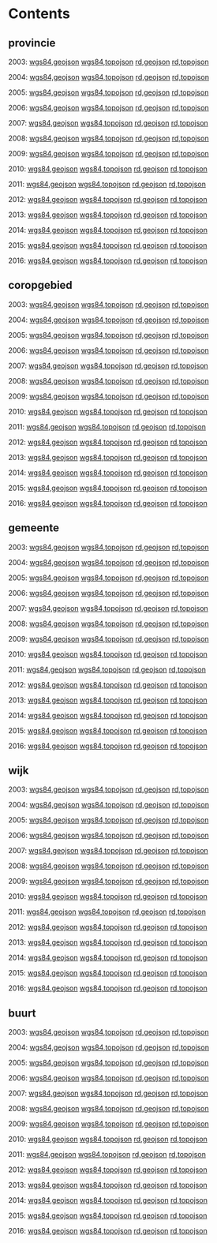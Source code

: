 # Contents

## provincie 

2003:
[wgs84,geojson](wgs84/provincie_2003.geojson)
[wgs84,topojson](wgs84/provincie_2003.topojson)
[rd,geojson](rd/provincie_2003.geojson)
[rd,topojson](rd/provincie_2003.topojson)

2004:
[wgs84,geojson](wgs84/provincie_2004.geojson)
[wgs84,topojson](wgs84/provincie_2004.topojson)
[rd,geojson](rd/provincie_2004.geojson)
[rd,topojson](rd/provincie_2004.topojson)

2005:
[wgs84,geojson](wgs84/provincie_2005.geojson)
[wgs84,topojson](wgs84/provincie_2005.topojson)
[rd,geojson](rd/provincie_2005.geojson)
[rd,topojson](rd/provincie_2005.topojson)

2006:
[wgs84,geojson](wgs84/provincie_2006.geojson)
[wgs84,topojson](wgs84/provincie_2006.topojson)
[rd,geojson](rd/provincie_2006.geojson)
[rd,topojson](rd/provincie_2006.topojson)

2007:
[wgs84,geojson](wgs84/provincie_2007.geojson)
[wgs84,topojson](wgs84/provincie_2007.topojson)
[rd,geojson](rd/provincie_2007.geojson)
[rd,topojson](rd/provincie_2007.topojson)

2008:
[wgs84,geojson](wgs84/provincie_2008.geojson)
[wgs84,topojson](wgs84/provincie_2008.topojson)
[rd,geojson](rd/provincie_2008.geojson)
[rd,topojson](rd/provincie_2008.topojson)

2009:
[wgs84,geojson](wgs84/provincie_2009.geojson)
[wgs84,topojson](wgs84/provincie_2009.topojson)
[rd,geojson](rd/provincie_2009.geojson)
[rd,topojson](rd/provincie_2009.topojson)

2010:
[wgs84,geojson](wgs84/provincie_2010.geojson)
[wgs84,topojson](wgs84/provincie_2010.topojson)
[rd,geojson](rd/provincie_2010.geojson)
[rd,topojson](rd/provincie_2010.topojson)

2011:
[wgs84,geojson](wgs84/provincie_2011.geojson)
[wgs84,topojson](wgs84/provincie_2011.topojson)
[rd,geojson](rd/provincie_2011.geojson)
[rd,topojson](rd/provincie_2011.topojson)

2012:
[wgs84,geojson](wgs84/provincie_2012.geojson)
[wgs84,topojson](wgs84/provincie_2012.topojson)
[rd,geojson](rd/provincie_2012.geojson)
[rd,topojson](rd/provincie_2012.topojson)

2013:
[wgs84,geojson](wgs84/provincie_2013.geojson)
[wgs84,topojson](wgs84/provincie_2013.topojson)
[rd,geojson](rd/provincie_2013.geojson)
[rd,topojson](rd/provincie_2013.topojson)

2014:
[wgs84,geojson](wgs84/provincie_2014.geojson)
[wgs84,topojson](wgs84/provincie_2014.topojson)
[rd,geojson](rd/provincie_2014.geojson)
[rd,topojson](rd/provincie_2014.topojson)

2015:
[wgs84,geojson](wgs84/provincie_2015.geojson)
[wgs84,topojson](wgs84/provincie_2015.topojson)
[rd,geojson](rd/provincie_2015.geojson)
[rd,topojson](rd/provincie_2015.topojson)

2016:
[wgs84,geojson](wgs84/provincie_2016.geojson)
[wgs84,topojson](wgs84/provincie_2016.topojson)
[rd,geojson](rd/provincie_2016.geojson)
[rd,topojson](rd/provincie_2016.topojson)

## coropgebied 

2003:
[wgs84,geojson](wgs84/coropgebied_2003.geojson)
[wgs84,topojson](wgs84/coropgebied_2003.topojson)
[rd,geojson](rd/coropgebied_2003.geojson)
[rd,topojson](rd/coropgebied_2003.topojson)

2004:
[wgs84,geojson](wgs84/coropgebied_2004.geojson)
[wgs84,topojson](wgs84/coropgebied_2004.topojson)
[rd,geojson](rd/coropgebied_2004.geojson)
[rd,topojson](rd/coropgebied_2004.topojson)

2005:
[wgs84,geojson](wgs84/coropgebied_2005.geojson)
[wgs84,topojson](wgs84/coropgebied_2005.topojson)
[rd,geojson](rd/coropgebied_2005.geojson)
[rd,topojson](rd/coropgebied_2005.topojson)

2006:
[wgs84,geojson](wgs84/coropgebied_2006.geojson)
[wgs84,topojson](wgs84/coropgebied_2006.topojson)
[rd,geojson](rd/coropgebied_2006.geojson)
[rd,topojson](rd/coropgebied_2006.topojson)

2007:
[wgs84,geojson](wgs84/coropgebied_2007.geojson)
[wgs84,topojson](wgs84/coropgebied_2007.topojson)
[rd,geojson](rd/coropgebied_2007.geojson)
[rd,topojson](rd/coropgebied_2007.topojson)

2008:
[wgs84,geojson](wgs84/coropgebied_2008.geojson)
[wgs84,topojson](wgs84/coropgebied_2008.topojson)
[rd,geojson](rd/coropgebied_2008.geojson)
[rd,topojson](rd/coropgebied_2008.topojson)

2009:
[wgs84,geojson](wgs84/coropgebied_2009.geojson)
[wgs84,topojson](wgs84/coropgebied_2009.topojson)
[rd,geojson](rd/coropgebied_2009.geojson)
[rd,topojson](rd/coropgebied_2009.topojson)

2010:
[wgs84,geojson](wgs84/coropgebied_2010.geojson)
[wgs84,topojson](wgs84/coropgebied_2010.topojson)
[rd,geojson](rd/coropgebied_2010.geojson)
[rd,topojson](rd/coropgebied_2010.topojson)

2011:
[wgs84,geojson](wgs84/coropgebied_2011.geojson)
[wgs84,topojson](wgs84/coropgebied_2011.topojson)
[rd,geojson](rd/coropgebied_2011.geojson)
[rd,topojson](rd/coropgebied_2011.topojson)

2012:
[wgs84,geojson](wgs84/coropgebied_2012.geojson)
[wgs84,topojson](wgs84/coropgebied_2012.topojson)
[rd,geojson](rd/coropgebied_2012.geojson)
[rd,topojson](rd/coropgebied_2012.topojson)

2013:
[wgs84,geojson](wgs84/coropgebied_2013.geojson)
[wgs84,topojson](wgs84/coropgebied_2013.topojson)
[rd,geojson](rd/coropgebied_2013.geojson)
[rd,topojson](rd/coropgebied_2013.topojson)

2014:
[wgs84,geojson](wgs84/coropgebied_2014.geojson)
[wgs84,topojson](wgs84/coropgebied_2014.topojson)
[rd,geojson](rd/coropgebied_2014.geojson)
[rd,topojson](rd/coropgebied_2014.topojson)

2015:
[wgs84,geojson](wgs84/coropgebied_2015.geojson)
[wgs84,topojson](wgs84/coropgebied_2015.topojson)
[rd,geojson](rd/coropgebied_2015.geojson)
[rd,topojson](rd/coropgebied_2015.topojson)

2016:
[wgs84,geojson](wgs84/coropgebied_2016.geojson)
[wgs84,topojson](wgs84/coropgebied_2016.topojson)
[rd,geojson](rd/coropgebied_2016.geojson)
[rd,topojson](rd/coropgebied_2016.topojson)

## gemeente 

2003:
[wgs84,geojson](wgs84/gemeente_2003.geojson)
[wgs84,topojson](wgs84/gemeente_2003.topojson)
[rd,geojson](rd/gemeente_2003.geojson)
[rd,topojson](rd/gemeente_2003.topojson)

2004:
[wgs84,geojson](wgs84/gemeente_2004.geojson)
[wgs84,topojson](wgs84/gemeente_2004.topojson)
[rd,geojson](rd/gemeente_2004.geojson)
[rd,topojson](rd/gemeente_2004.topojson)

2005:
[wgs84,geojson](wgs84/gemeente_2005.geojson)
[wgs84,topojson](wgs84/gemeente_2005.topojson)
[rd,geojson](rd/gemeente_2005.geojson)
[rd,topojson](rd/gemeente_2005.topojson)

2006:
[wgs84,geojson](wgs84/gemeente_2006.geojson)
[wgs84,topojson](wgs84/gemeente_2006.topojson)
[rd,geojson](rd/gemeente_2006.geojson)
[rd,topojson](rd/gemeente_2006.topojson)

2007:
[wgs84,geojson](wgs84/gemeente_2007.geojson)
[wgs84,topojson](wgs84/gemeente_2007.topojson)
[rd,geojson](rd/gemeente_2007.geojson)
[rd,topojson](rd/gemeente_2007.topojson)

2008:
[wgs84,geojson](wgs84/gemeente_2008.geojson)
[wgs84,topojson](wgs84/gemeente_2008.topojson)
[rd,geojson](rd/gemeente_2008.geojson)
[rd,topojson](rd/gemeente_2008.topojson)

2009:
[wgs84,geojson](wgs84/gemeente_2009.geojson)
[wgs84,topojson](wgs84/gemeente_2009.topojson)
[rd,geojson](rd/gemeente_2009.geojson)
[rd,topojson](rd/gemeente_2009.topojson)

2010:
[wgs84,geojson](wgs84/gemeente_2010.geojson)
[wgs84,topojson](wgs84/gemeente_2010.topojson)
[rd,geojson](rd/gemeente_2010.geojson)
[rd,topojson](rd/gemeente_2010.topojson)

2011:
[wgs84,geojson](wgs84/gemeente_2011.geojson)
[wgs84,topojson](wgs84/gemeente_2011.topojson)
[rd,geojson](rd/gemeente_2011.geojson)
[rd,topojson](rd/gemeente_2011.topojson)

2012:
[wgs84,geojson](wgs84/gemeente_2012.geojson)
[wgs84,topojson](wgs84/gemeente_2012.topojson)
[rd,geojson](rd/gemeente_2012.geojson)
[rd,topojson](rd/gemeente_2012.topojson)

2013:
[wgs84,geojson](wgs84/gemeente_2013.geojson)
[wgs84,topojson](wgs84/gemeente_2013.topojson)
[rd,geojson](rd/gemeente_2013.geojson)
[rd,topojson](rd/gemeente_2013.topojson)

2014:
[wgs84,geojson](wgs84/gemeente_2014.geojson)
[wgs84,topojson](wgs84/gemeente_2014.topojson)
[rd,geojson](rd/gemeente_2014.geojson)
[rd,topojson](rd/gemeente_2014.topojson)

2015:
[wgs84,geojson](wgs84/gemeente_2015.geojson)
[wgs84,topojson](wgs84/gemeente_2015.topojson)
[rd,geojson](rd/gemeente_2015.geojson)
[rd,topojson](rd/gemeente_2015.topojson)

2016:
[wgs84,geojson](wgs84/gemeente_2016.geojson)
[wgs84,topojson](wgs84/gemeente_2016.topojson)
[rd,geojson](rd/gemeente_2016.geojson)
[rd,topojson](rd/gemeente_2016.topojson)

## wijk 

2003:
[wgs84,geojson](wgs84/wijk_2003.geojson)
[wgs84,topojson](wgs84/wijk_2003.topojson)
[rd,geojson](rd/wijk_2003.geojson)
[rd,topojson](rd/wijk_2003.topojson)

2004:
[wgs84,geojson](wgs84/wijk_2004.geojson)
[wgs84,topojson](wgs84/wijk_2004.topojson)
[rd,geojson](rd/wijk_2004.geojson)
[rd,topojson](rd/wijk_2004.topojson)

2005:
[wgs84,geojson](wgs84/wijk_2005.geojson)
[wgs84,topojson](wgs84/wijk_2005.topojson)
[rd,geojson](rd/wijk_2005.geojson)
[rd,topojson](rd/wijk_2005.topojson)

2006:
[wgs84,geojson](wgs84/wijk_2006.geojson)
[wgs84,topojson](wgs84/wijk_2006.topojson)
[rd,geojson](rd/wijk_2006.geojson)
[rd,topojson](rd/wijk_2006.topojson)

2007:
[wgs84,geojson](wgs84/wijk_2007.geojson)
[wgs84,topojson](wgs84/wijk_2007.topojson)
[rd,geojson](rd/wijk_2007.geojson)
[rd,topojson](rd/wijk_2007.topojson)

2008:
[wgs84,geojson](wgs84/wijk_2008.geojson)
[wgs84,topojson](wgs84/wijk_2008.topojson)
[rd,geojson](rd/wijk_2008.geojson)
[rd,topojson](rd/wijk_2008.topojson)

2009:
[wgs84,geojson](wgs84/wijk_2009.geojson)
[wgs84,topojson](wgs84/wijk_2009.topojson)
[rd,geojson](rd/wijk_2009.geojson)
[rd,topojson](rd/wijk_2009.topojson)

2010:
[wgs84,geojson](wgs84/wijk_2010.geojson)
[wgs84,topojson](wgs84/wijk_2010.topojson)
[rd,geojson](rd/wijk_2010.geojson)
[rd,topojson](rd/wijk_2010.topojson)

2011:
[wgs84,geojson](wgs84/wijk_2011.geojson)
[wgs84,topojson](wgs84/wijk_2011.topojson)
[rd,geojson](rd/wijk_2011.geojson)
[rd,topojson](rd/wijk_2011.topojson)

2012:
[wgs84,geojson](wgs84/wijk_2012.geojson)
[wgs84,topojson](wgs84/wijk_2012.topojson)
[rd,geojson](rd/wijk_2012.geojson)
[rd,topojson](rd/wijk_2012.topojson)

2013:
[wgs84,geojson](wgs84/wijk_2013.geojson)
[wgs84,topojson](wgs84/wijk_2013.topojson)
[rd,geojson](rd/wijk_2013.geojson)
[rd,topojson](rd/wijk_2013.topojson)

2014:
[wgs84,geojson](wgs84/wijk_2014.geojson)
[wgs84,topojson](wgs84/wijk_2014.topojson)
[rd,geojson](rd/wijk_2014.geojson)
[rd,topojson](rd/wijk_2014.topojson)

2015:
[wgs84,geojson](wgs84/wijk_2015.geojson)
[wgs84,topojson](wgs84/wijk_2015.topojson)
[rd,geojson](rd/wijk_2015.geojson)
[rd,topojson](rd/wijk_2015.topojson)

2016:
[wgs84,geojson](wgs84/wijk_2016.geojson)
[wgs84,topojson](wgs84/wijk_2016.topojson)
[rd,geojson](rd/wijk_2016.geojson)
[rd,topojson](rd/wijk_2016.topojson)

## buurt 

2003:
[wgs84,geojson](wgs84/buurt_2003.geojson)
[wgs84,topojson](wgs84/buurt_2003.topojson)
[rd,geojson](rd/buurt_2003.geojson)
[rd,topojson](rd/buurt_2003.topojson)

2004:
[wgs84,geojson](wgs84/buurt_2004.geojson)
[wgs84,topojson](wgs84/buurt_2004.topojson)
[rd,geojson](rd/buurt_2004.geojson)
[rd,topojson](rd/buurt_2004.topojson)

2005:
[wgs84,geojson](wgs84/buurt_2005.geojson)
[wgs84,topojson](wgs84/buurt_2005.topojson)
[rd,geojson](rd/buurt_2005.geojson)
[rd,topojson](rd/buurt_2005.topojson)

2006:
[wgs84,geojson](wgs84/buurt_2006.geojson)
[wgs84,topojson](wgs84/buurt_2006.topojson)
[rd,geojson](rd/buurt_2006.geojson)
[rd,topojson](rd/buurt_2006.topojson)

2007:
[wgs84,geojson](wgs84/buurt_2007.geojson)
[wgs84,topojson](wgs84/buurt_2007.topojson)
[rd,geojson](rd/buurt_2007.geojson)
[rd,topojson](rd/buurt_2007.topojson)

2008:
[wgs84,geojson](wgs84/buurt_2008.geojson)
[wgs84,topojson](wgs84/buurt_2008.topojson)
[rd,geojson](rd/buurt_2008.geojson)
[rd,topojson](rd/buurt_2008.topojson)

2009:
[wgs84,geojson](wgs84/buurt_2009.geojson)
[wgs84,topojson](wgs84/buurt_2009.topojson)
[rd,geojson](rd/buurt_2009.geojson)
[rd,topojson](rd/buurt_2009.topojson)

2010:
[wgs84,geojson](wgs84/buurt_2010.geojson)
[wgs84,topojson](wgs84/buurt_2010.topojson)
[rd,geojson](rd/buurt_2010.geojson)
[rd,topojson](rd/buurt_2010.topojson)

2011:
[wgs84,geojson](wgs84/buurt_2011.geojson)
[wgs84,topojson](wgs84/buurt_2011.topojson)
[rd,geojson](rd/buurt_2011.geojson)
[rd,topojson](rd/buurt_2011.topojson)

2012:
[wgs84,geojson](wgs84/buurt_2012.geojson)
[wgs84,topojson](wgs84/buurt_2012.topojson)
[rd,geojson](rd/buurt_2012.geojson)
[rd,topojson](rd/buurt_2012.topojson)

2013:
[wgs84,geojson](wgs84/buurt_2013.geojson)
[wgs84,topojson](wgs84/buurt_2013.topojson)
[rd,geojson](rd/buurt_2013.geojson)
[rd,topojson](rd/buurt_2013.topojson)

2014:
[wgs84,geojson](wgs84/buurt_2014.geojson)
[wgs84,topojson](wgs84/buurt_2014.topojson)
[rd,geojson](rd/buurt_2014.geojson)
[rd,topojson](rd/buurt_2014.topojson)

2015:
[wgs84,geojson](wgs84/buurt_2015.geojson)
[wgs84,topojson](wgs84/buurt_2015.topojson)
[rd,geojson](rd/buurt_2015.geojson)
[rd,topojson](rd/buurt_2015.topojson)

2016:
[wgs84,geojson](wgs84/buurt_2016.geojson)
[wgs84,topojson](wgs84/buurt_2016.topojson)
[rd,geojson](rd/buurt_2016.geojson)
[rd,topojson](rd/buurt_2016.topojson)

